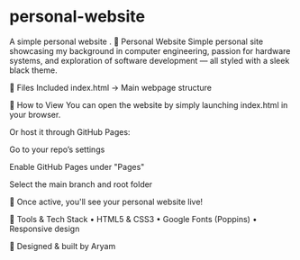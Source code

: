 # personal-website
A simple personal website .
🌟 Personal Website
Simple personal site showcasing my background in computer engineering, passion for hardware systems, and exploration of software development — all styled with a sleek black theme.

📁 Files Included
index.html → Main webpage structure


🚀 How to View
You can open the website by simply launching index.html in your browser.

Or host it through GitHub Pages:

Go to your repo’s settings

Enable GitHub Pages under "Pages"

Select the main branch and root folder

📌 Once active, you'll see your personal website live!

🧠 Tools & Tech Stack
• HTML5 & CSS3 • Google Fonts (Poppins) • Responsive design 

🎨 Designed & built by Aryam
